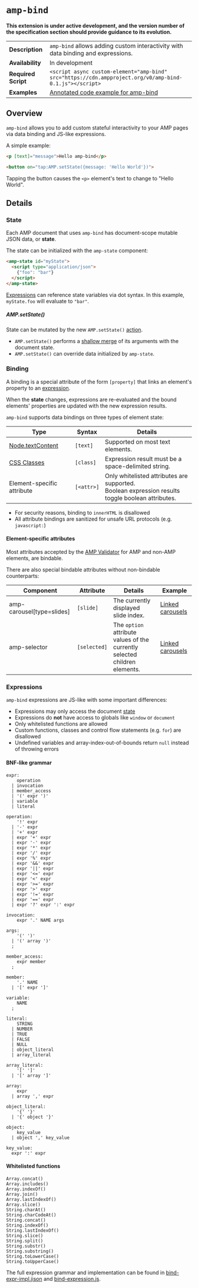 # <a name="amp-bind"></a> `amp-bind`

**This extension is under active development, and the version number of the specification section should provide guidance to its evolution.**

<!---
Copyright 2016 The AMP HTML Authors. All Rights Reserved.

Licensed under the Apache License, Version 2.0 (the "License");
you may not use this file except in compliance with the License.
You may obtain a copy of the License at

      http://www.apache.org/licenses/LICENSE-2.0

Unless required by applicable law or agreed to in writing, software
distributed under the License is distributed on an "AS-IS" BASIS,
WITHOUT WARRANTIES OR CONDITIONS OF ANY KIND, either express or implied.
See the License for the specific language governing permissions and
limitations under the License.
-->

<table>
  <tr>
    <td class="col-fourty"><strong>Description</strong></td>
    <td><code>amp-bind</code> allows adding custom interactivity with data binding and expressions.</td>
  </tr>
  <tr>
    <td class="col-fourty"><strong>Availability</strong></td>
    <td>In development</td>
  </tr>
  <tr>
    <td class="col-fourty"><strong>Required Script</strong></td>
    <td>
      <div>
        <code>&lt;script async custom-element="amp-bind" src="https://cdn.ampproject.org/v0/amp-bind-0.1.js">&lt;/script></code>
      </div>
    </td>
  </tr>
  <tr>
    <td class="col-fourty"><strong>Examples</strong></td>
    <td><a href="https://ampbyexample.com/components/amp-bind/">Annotated code example for amp-bind</a></td>
  </tr>
</table>

## Overview

`amp-bind` allows you to add custom stateful interactivity to your AMP pages via data binding and JS-like expressions.

A simple example:

```html
<p [text]="message">Hello amp-bind</p>

<button on="tap:AMP.setState({message: 'Hello World'})">
```

Tapping the button causes the `<p>` element's text to change to "Hello World".

## Details

### State

Each AMP document that uses `amp-bind` has document-scope mutable JSON data, or **state**.

The state can be initialized with the `amp-state` component:

```html
<amp-state id="myState">
  <script type="application/json">
    {"foo": "bar"}
  </script>
</amp-state>
```

[Expressions](#expressions) can reference state variables via dot syntax. In this example, `myState.foo` will evaluate to `"bar"`.


##### AMP.setState()

State can be mutated by the new `AMP.setState()` [action](../../spec/amp-actions-and-events.md).

- `AMP.setState()` performs a [shallow merge](https://developer.mozilla.org/en-US/docs/Web/JavaScript/Reference/Global_Objects/Object/assign) of its arguments with the document state.
- `AMP.setState()` can override data initialized by `amp-state`.

### Binding

A binding is a special attribute of the form `[property]` that links an element's property to an [expression](#expressions).

When the **state** changes, expressions are re-evaluated and the bound elements' properties are updated with the new expression results.

`amp-bind` supports data bindings on three types of element state:

| Type | Syntax | Details |
| --- | --- | --- |
| [Node.textContent](https://developer.mozilla.org/en-US/docs/Web/API/Node/textContent) | `[text]` | Supported on most text elements.
| [CSS Classes](https://developer.mozilla.org/en-US/docs/Web/HTML/Global_attributes/class) | `[class]` | Expression result must be a space-delimited string.
| Element-specific attribute | `[<attr>]` | Only whitelisted attributes are supported.<br>Boolean expression results toggle boolean attributes.

- For security reasons, binding to `innerHTML` is disallowed
- All attribute bindings are sanitized for unsafe URL protocols (e.g. `javascript:`)

#### Element-specific attributes

Most attributes accepted by the [AMP Validator](https://validator.ampproject.org/) for AMP and non-AMP elements, are bindable.

There are also special bindable attributes without non-bindable counterparts:

| Component | Attribute | Details | Example |
| --- | --- | --- | --- |
| amp-carousel[type=slides] | `[slide]` | The currently displayed slide index. | [Linked carousels](https://ampbyexample.com/advanced/image_galleries_with_amp-carousel/#linking-carousels-with-amp-bind)
| amp-selector | `[selected]` | The `option` attribute values of the currently selected children elements. | [Linked carousels](https://ampbyexample.com/advanced/image_galleries_with_amp-carousel/#linking-carousels-with-amp-bind)

### Expressions

`amp-bind` expressions are JS-like with some important differences:

- Expressions may only access the document [state](#state)
- Expressions do **not** have access to globals like `window` or `document`
- Only whitelisted functions are allowed
- Custom functions, classes and control flow statements (e.g. `for`) are disallowed
- Undefined variables and array-index-out-of-bounds return `null` instead of throwing errors

#### BNF-like grammar

```text
expr:
    operation
  | invocation
  | member_access
  | '(' expr ')'
  | variable
  | literal

operation:
    '!' expr
  | '-' expr
  | '+' expr
  | expr '+' expr
  | expr '-' expr
  | expr '*' expr
  | expr '/' expr
  | expr '%' expr
  | expr '&&' expr
  | expr '||' expr
  | expr '<=' expr
  | expr '<' expr
  | expr '>=' expr
  | expr '>' expr
  | expr '!=' expr
  | expr '==' expr
  | expr '?' expr ':' expr

invocation:
    expr '.' NAME args

args:
    '(' ')'
  | '(' array ')'
  ;

member_access:
    expr member
  ;

member:
    '.' NAME
  | '[' expr ']'

variable:
    NAME
  ;

literal:
    STRING
  | NUMBER
  | TRUE
  | FALSE
  | NULL
  | object_literal
  | array_literal

array_literal:
    '[' ']'
  | '[' array ']'

array:
    expr
  | array ',' expr

object_literal:
    '{' '}'
  | '{' object '}'

object:
    key_value
  | object ',' key_value

key_value:
  expr ':' expr
```

#### Whitelisted functions

```text
Array.concat()
Array.includes()
Array.indexOf()
Array.join()
Array.lastIndexOf()
Array.slice()
String.charAt()
String.charCodeAt()
String.concat()
String.indexOf()
String.lastIndexOf()
String.slice()
String.split()
String.substr()
String.substring()
String.toLowerCase()
String.toUpperCase()
```

The full expression grammar and implementation can be found in [bind-expr-impl.jison](./0.1/bind-expr-impl.jison) and [bind-expression.js](./0.1/bind-expression.js).
